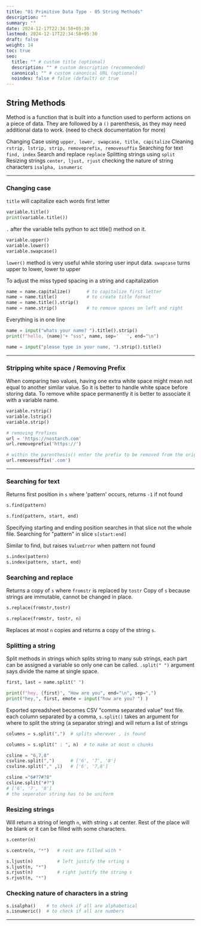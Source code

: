 ```yaml
---
title: "01 Primitive Data Type - 05 String Methods"
description: ""
summary: ""
date: 2024-12-17T22:34:58+05:30
lastmod: 2024-12-17T22:34:58+05:30
draft: false
weight: 14
toc: true
seo:
  title: "" # custom title (optional)
  description: "" # custom description (recommended)
  canonical: "" # custom canonical URL (optional)
  noindex: false # false (default) or true
---
```




## String Methods

Method is a function that is built into a function used to perform actions on a piece of data.
They are followed by a `()` parenthesis, as they may need additional data to work. 
(need to check documentation for more)

Changing Case using `upper, lower, swapcase, title, capitalize`
Cleaning `rstrip, lstrip, strip, removeprefix, removesuffix`
Searching for text `find, index`
Search and replace `replace`
Splitting strings using `split`
Resizing strings `center, ljust, rjust`
checking the nature of string characters `isalpha, isnumeric`

___

### Changing case

`title` will capitalize each words first letter
```python
variable.title()    
print(variable.title())
```
`.` after the variable tells python to act title() method on it.

```python
variable.upper()
variable.lower()    
variable.swapcase()  
```
`lower()` method is very useful while storing user input data.
`swapcase` turns upper to lower, lower to upper

To adjust the miss typed spacing in a string and capitalization
```python
name = name.capitalize()      # to capitalize first letter
name = name.title()           # to create title format
name = name.title().strip()   
name = name.strip()           # to remove spaces on left and right
```

Everything is in one line
```python
name = input("whats your name? ").title().strip()
print(f"hello, {name}"+ "sss", name, sep='   ', end="\n")         

name = input("please type in your name, ").strip().title()
```

___

### Stripping white space / Removing Prefix

When comparing two values, having one extra white space might mean not equal to another similar value. So it is better to handle white space before storing data.
To remove white space permanently it is better to associate it with a variable name.
```python
variable.rstrip() 
variable.lstrip()
variable.strip()
```

```python
# removing Prefixes
url = 'https://nostarch.com'
url.removeprefix('https://')         

# within the parenthesis() enter the prefix to be removed from the original string
url.removesuffix('.com')
```


___

### Searching for text

Returns first position in `s` where 'pattern' occurs, returns `-1` if not found
```python
s.find(pattern)

s.find(pattern, start, end)
```
Specifying starting and ending position searches in that slice not the whole file.
Searching for "pattern" in slice `s[start:end]`

Similar to find, but raises `ValueError` when pattern not found
```python
s.index(pattern)
s.index(pattern, start, end)
```


### Searching and replace

Returns a copy of `s` where `fromstr` is replaced by `tostr`
Copy of `s` because strings are immutable, cannot be changed in place.
```python
s.replace(fromstr,tostr)

s.replace(fromstr, tostr, n)
```
Replaces at most `n` copies and returns a copy of the string `s`.


### Splitting a string

Split methods in strings which splits string to many sub strings, each part can be assigned a variable so only one can be called.
`.split(" ")` argument says divide the name at single space.
```python
first, last = name.split(" ")

print(f"hey, {first}", "How are you", end="\n", sep=",")
print("hey,", first, emote = input("how are you? ") )
```

Exported spreadsheet becomes CSV "comma separated value" text file. each column separated by a comma,
`s.split()` takes an argument for where to split the string (a separator string) and will return a list of strings
```python
columns = s.split(",")  # splits wherever , is found

columns = s.split(" : ", n)  # to make at most n chunks
```

```python
csline = "6,7,8"
csvline.split(",")      # ['6', '7', '8']
csvline.split("," ,1)   # ['6', '7,8']

csline ="6#?7#?8"
csline.split("#?")   
# ['6', '7', '8']
# the seperator string has to be uniform
```


### Resizing strings

Will return a string of length `n`, with string `s` at center. 
Rest of the place will be blank or it can be filled with some characters.
```python
s.center(n)

s.centre(n, "*")   # rest are filled with *

s.ljust(n)         # left justify the srting s
s.ljust(n, "*")
s.rjust(n)         # right justify the string s
s.rjust(n, "*")
```


### Checking nature of characters in a string

```python
s.isalpha()    # to check if all are alphabetical
s.isnumeric()  # to check if all are numbers
```



____
